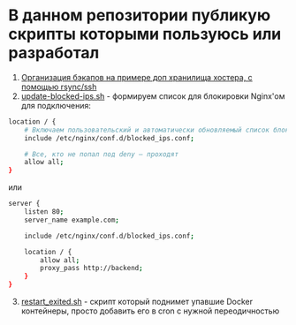 # В данном репозитории публикую скрипты которыми пользуюсь или разработал

1. [Организация бэкапов на примере доп хранилища хостера, с помощью rsync/ssh](script_backup_rsunc_ssh.md)
2. [update-blocked-ips.sh](update-blocked-ips.sh) - формируем список для блокировки Nginx'ом   
для подключения:
```bash
location / {
    # Включаем пользовательский и автоматически обновляемый список блокировок
    include /etc/nginx/conf.d/blocked_ips.conf;

    # Все, кто не попал под deny — проходят
    allow all;
}
```
или
```bash
server {
    listen 80;
    server_name example.com;

    include /etc/nginx/conf.d/blocked_ips.conf;

    location / {
        allow all;
        proxy_pass http://backend;
    }
}
```
3. [restart_exited.sh](restart_exited.sh) - скрипт который поднимет упавшие Docker контейнеры, просто добавить его в cron с нужной переодичностью
